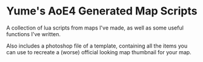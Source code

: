 # Yume's AoE4 Generated Map Scripts

A collection of lua scripts from maps I've made, as well as some useful functions I've written.

Also includes a photoshop file of a template, containing all the items you can use to recreate a (worse) official looking map thumbnail for your map.